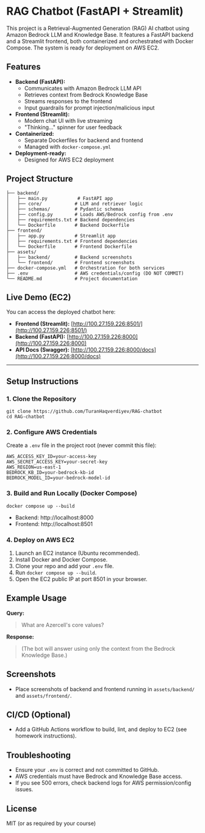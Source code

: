 # RAG Chatbot (FastAPI + Streamlit)

This project is a Retrieval-Augmented Generation (RAG) AI chatbot using Amazon Bedrock LLM and Knowledge Base. It features a FastAPI backend and a Streamlit frontend, both containerized and orchestrated with Docker Compose. The system is ready for deployment on AWS EC2.

## Features
- **Backend (FastAPI):**
	- Communicates with Amazon Bedrock LLM API
	- Retrieves context from Bedrock Knowledge Base
	- Streams responses to the frontend
	- Input guardrails for prompt injection/malicious input
- **Frontend (Streamlit):**
	- Modern chat UI with live streaming
	- "Thinking..." spinner for user feedback
- **Containerized:**
	- Separate Dockerfiles for backend and frontend
	- Managed with `docker-compose.yml`
- **Deployment-ready:**
	- Designed for AWS EC2 deployment

## Project Structure

```
├── backend/
│   ├── main.py           # FastAPI app
│   ├── core/            # LLM and retriever logic
│   ├── schemas/         # Pydantic schemas
│   ├── config.py        # Loads AWS/Bedrock config from .env
│   ├── requirements.txt # Backend dependencies
│   └── Dockerfile       # Backend Dockerfile
├── frontend/
│   ├── app.py           # Streamlit app
│   ├── requirements.txt # Frontend dependencies
│   └── Dockerfile       # Frontend Dockerfile
├── assets/
│   ├── backend/         # Backend screenshots
│   └── frontend/        # Frontend screenshots
├── docker-compose.yml   # Orchestration for both services
├── .env                 # AWS credentials/config (DO NOT COMMIT)
└── README.md            # Project documentation
```


## Live Demo (EC2)

You can access the deployed chatbot here:

- **Frontend (Streamlit):** [http://100.27.159.226:8501/](http://100.27.159.226:8501/)
- **Backend (FastAPI):** [http://100.27.159.226:8000](http://100.27.159.226:8000)
- **API Docs (Swagger):** [http://100.27.159.226:8000/docs](http://100.27.159.226:8000/docs)

---

## Setup Instructions

### 1. Clone the Repository
```
git clone https://github.com/TuranHaqverdiyev/RAG-chatbot
cd RAG-chatbot
```

### 2. Configure AWS Credentials
Create a `.env` file in the project root (never commit this file):
```
AWS_ACCESS_KEY_ID=your-access-key
AWS_SECRET_ACCESS_KEY=your-secret-key
AWS_REGION=us-east-1
BEDROCK_KB_ID=your-bedrock-kb-id
BEDROCK_MODEL_ID=your-bedrock-model-id
```

### 3. Build and Run Locally (Docker Compose)
```
docker compose up --build
```
- Backend: http://localhost:8000
- Frontend: http://localhost:8501

### 4. Deploy on AWS EC2
1. Launch an EC2 instance (Ubuntu recommended).
2. Install Docker and Docker Compose.
3. Clone your repo and add your `.env` file.
4. Run `docker compose up --build`.
5. Open the EC2 public IP at port 8501 in your browser.

## Example Usage

**Query:**
> What are Azercell's core values?

**Response:**
> (The bot will answer using only the context from the Bedrock Knowledge Base.)

## Screenshots
- Place screenshots of backend and frontend running in `assets/backend/` and `assets/frontend/`.

## CI/CD (Optional)
- Add a GitHub Actions workflow to build, lint, and deploy to EC2 (see homework instructions).

## Troubleshooting
- Ensure your `.env` is correct and not committed to GitHub.
- AWS credentials must have Bedrock and Knowledge Base access.
- If you see 500 errors, check backend logs for AWS permission/config issues.

## License
MIT (or as required by your course)



